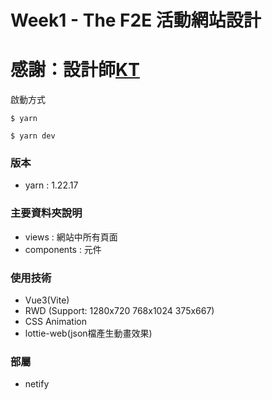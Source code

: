 # Week1 - The F2E 活動網站設計
# 感謝：設計師[KT](https://2022.thef2e.com/users/12061579703802991521)



啟動方式
```
$ yarn
```
```
$ yarn dev
``` 


### 版本
- yarn : 1.22.17

### 主要資料夾說明
- views : 網站中所有頁面
- components : 元件

### 使用技術
- Vue3(Vite)
- RWD (Support: 1280x720 768x1024 375x667)
- CSS Animation
- lottie-web(json檔產生動畫效果)


### 部屬
- netify


